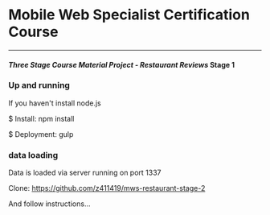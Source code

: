 # Mobile Web Specialist Certification Course
---
#### _Three Stage Course Material Project - Restaurant Reviews_ Stage 1

### Up and running

If you haven't install node.js

$ Install: npm install

$ Deployment: gulp

### data loading

Data is loaded via server running on port 1337

Clone: https://github.com/z411419/mws-restaurant-stage-2

And follow instructions...



